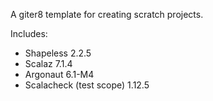 A giter8 template for creating scratch projects.

Includes:
 * Shapeless 2.2.5
 * Scalaz 7.1.4
 * Argonaut 6.1-M4
 * Scalacheck (test scope) 1.12.5
